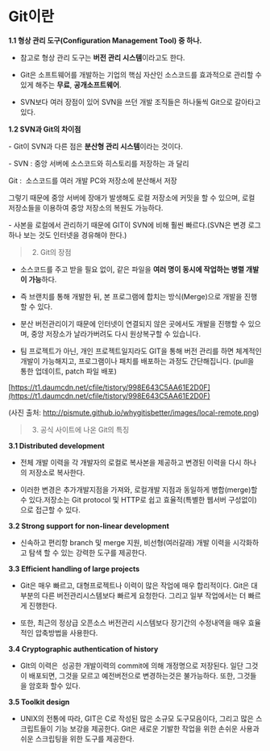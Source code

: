# Git이란

**1.1 형상 관리 도구(Configuration Management Tool) 중 하나.**

- 참고로 형상 관리 도구는 **버전 관리 시스템**이라고도 한다.

- Git은 소프트웨어를 개발하는 기업의 핵심 자산인 소스코드를 효과적으로 관리할 수 있게 해주는 **무료**, **공개소프트웨어**.

- SVN보다 여러 장점이 있어 SVN을 쓰던 개발 조직들은 하나둘씩 Git으로 갈아타고 있다.

**1.2 SVN과 Git의 차이점**

- Git이 SVN과 다른 점은 **분산형 관리 시스템**이라는 것이다.

- SVN : 중앙 서버에 소스코드와 히스토리를 저장하는 과 달리

Git :  소스코드를 여러 개발 PC와 저장소에 분산해서 저장

그렇기 때문에 중앙 서버에 장애가 발생해도 로컬 저장소에 커밋을 할 수 있으며, 로컬 저장소들을 이용하여 중앙 저장소의 복원도 가능하다.

- 사본을 로컬에서 관리하기 때문에 GIT이 SVN에 비해 훨씬 빠르다.(SVN은 변경 로그 하나 보는 것도 인터넷을 경유해야 한다.)

> 2. Git의 장점
> 

- 소스코드를 주고 받을 필요 없이, 같은 파일을 **여러 명이 동시에 작업하는 병렬 개발이 가능**하다.

- 즉 브랜치를 통해 개발한 뒤, 본 프로그램에 합치는 방식(Merge)으로 개발을 진행할 수 있다.

- 분산 버전관리이기 때문에 인터넷이 연결되지 않은 곳에서도 개발을 진행할 수 있으며, 중앙 저장소가 날라가버려도 다시 원상복구할 수 있습니다.

- 팀 프로젝트가 아닌, 개인 프로젝트일지라도 GIT을 통해 버전 관리를 하면 체계적인 개발이 가능해지고, 프로그램이나 패치를 배포하는 과정도 간단해집니다. (pull을 통한 업데이트, patch 파일 배포)

[https://t1.daumcdn.net/cfile/tistory/998E643C5AA61E2D0F](https://t1.daumcdn.net/cfile/tistory/998E643C5AA61E2D0F)

(사진 출처: http://pismute.github.io/whygitisbetter/images/local-remote.png)

> 3. 공식 사이트에 나온 Git의 특징
> 

**3.1 Distributed development**

- 전체 개발 이력을 각 개발자의 로컬로 복사본을 제공하고 변경된 이력을 다시 하나의 저장소로 복사한다.

- 이러한 변경은 추가개발지점을 가져와, 로컬개발 지점과 동일하게 병합(merge)할 수 있다.저장소는 Git protocol 및 HTTP로 쉽고 효율적(특별한 웹서버 구성없이)으로 접근할 수 있다.

**3.2 Strong support for non-linear development**

- 신속하고 편리항 branch 및 merge 지원, 비선형(여러갈래) 개발 이력을 시각화하고 탐색 할 수 있는 강력한 도구를 제공한다.

**3.3 Efficient handling of large projects**

- Git은 매우 빠르고, 대형프로젝트나 이력이 많은 작업에 매우 합리적이다. Git은 대부분의 다른 버전관리시스템보다 빠르게 요청한다. 그리고 일부 작업에서는 더 빠르게 진행한다.

- 또한, 최근의 정상급 오픈소스 버전관리 시스템보다 장기간의 수정내역을 매우 효율적인 압축방법을 사용한다.

**3.4 Cryptographic authentication of history**

- GIt의 이력은  성공한 개발이력의 commit에 의해 개정명으로 저장된다. 일단 그것이 배포되면, 그것을 모르고 예전버전으로 변경하는것은 불가능하다. 또한, 그것들을 암호화 할수 있다.

**3.5 Toolkit design**

- UNIX의 전통에 따라, GIT은 C로 작성된 많은 소규모 도구모음이다, 그리고 많은 스크립트들이 기능 보강을 제공한다. Git은 새로운 기발한 작업을 위한 손쉬운 사용과 쉬운 스크립팅을 위한 도구를 제공한다.